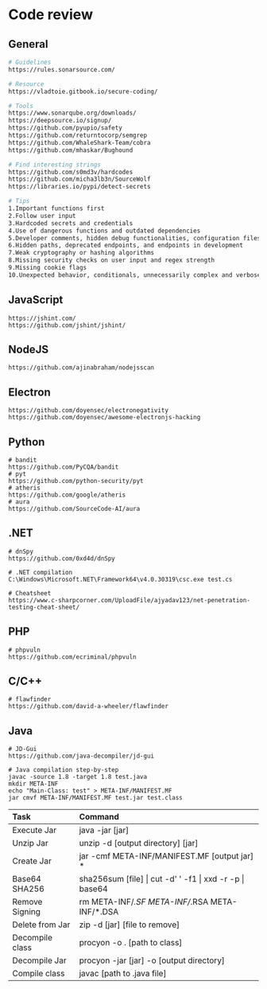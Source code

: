 # Code review

## General

```bash
# Guidelines
https://rules.sonarsource.com/

# Resource
https://vladtoie.gitbook.io/secure-coding/

# Tools
https://www.sonarqube.org/downloads/
https://deepsource.io/signup/
https://github.com/pyupio/safety
https://github.com/returntocorp/semgrep
https://github.com/WhaleShark-Team/cobra
https://github.com/mhaskar/Bughound

# Find interesting strings
https://github.com/s0md3v/hardcodes
https://github.com/micha3lb3n/SourceWolf
https://libraries.io/pypi/detect-secrets

# Tips
1.Important functions first
2.Follow user input
3.Hardcoded secrets and credentials
4.Use of dangerous functions and outdated dependencies
5.Developer comments, hidden debug functionalities, configuration files, and the .git directory
6.Hidden paths, deprecated endpoints, and endpoints in development
7.Weak cryptography or hashing algorithms
8.Missing security checks on user input and regex strength
9.Missing cookie flags
10.Unexpected behavior, conditionals, unnecessarily complex and verbose functions
```

## JavaScript

```text
https://jshint.com/
https://github.com/jshint/jshint/
```

## NodeJS

```text
https://github.com/ajinabraham/nodejsscan
```

## Electron

```text
https://github.com/doyensec/electronegativity
https://github.com/doyensec/awesome-electronjs-hacking
```

## Python

```text
# bandit
https://github.com/PyCQA/bandit
# pyt
https://github.com/python-security/pyt
# atheris
https://github.com/google/atheris
# aura
https://github.com/SourceCode-AI/aura
```

## .NET

```text
# dnSpy
https://github.com/0xd4d/dnSpy

# .NET compilation
C:\Windows\Microsoft.NET\Framework64\v4.0.30319\csc.exe test.cs

# Cheatsheet
https://www.c-sharpcorner.com/UploadFile/ajyadav123/net-penetration-testing-cheat-sheet/
```

## PHP

```text
# phpvuln
https://github.com/ecriminal/phpvuln
```

## C/C++

```text
# flawfinder
https://github.com/david-a-wheeler/flawfinder
```

## Java

```text
# JD-Gui
https://github.com/java-decompiler/jd-gui

# Java compilation step-by-step
javac -source 1.8 -target 1.8 test.java
mkdir META-INF
echo "Main-Class: test" > META-INF/MANIFEST.MF
jar cmvf META-INF/MANIFEST.MF test.jar test.class
```

| Task | Command |
| :--- | :--- |
| Execute Jar | java -jar \[jar\] |
| Unzip Jar | unzip -d \[output directory\] \[jar\] |
| Create Jar | jar -cmf META-INF/MANIFEST.MF \[output jar\] \* |
| Base64 SHA256 | sha256sum \[file\] \| cut -d' ' -f1 \| xxd -r -p \| base64 |
| Remove Signing | rm META-INF/_.SF META-INF/_.RSA META-INF/\*.DSA |
| Delete from Jar | zip -d \[jar\] \[file to remove\] |
| Decompile class | procyon -o . \[path to class\] |
| Decompile Jar | procyon -jar \[jar\] -o \[output directory\] |
| Compile class | javac \[path to .java file\] |

